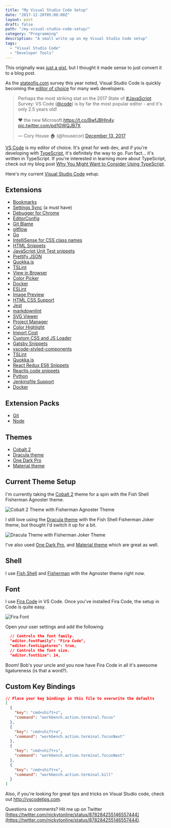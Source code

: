```yaml
---
title: "My Visual Studio Code Setup"
date: "2017-12-20T05:00:00Z"
layout: post
draft: false
path: "/my-visual-studio-code-setup/"
category: "Programming"
description: "A small write up on my Visual Studio Code setup"
tags:
  - "Visual Studio Code"
  - "Developer Tools"
---
```


This originally was [just a gist](https://gist.github.com/nickytonline/3d5ffeab871a6662d7a3f89bb0bed0f8), but I thought it made sense to just convert it to a blog post.

As the [stateofjs.com](https://stateofjs.com) survey this year noted, Visual Studio Code is quickly becoming the [editor of choice](https://stateofjs.com/2017/other-tools/) for many web developers.

<blockquote class="twitter-tweet"><p lang="en" dir="ltr">Perhaps the most striking stat on the 2017 State of <a href="https://twitter.com/hashtag/JavaScript?src=hash&amp;ref_src=twsrc%5Etfw">#JavaScript</a> Survey: VS Code (<a href="https://twitter.com/code?ref_src=twsrc%5Etfw">@code</a>) is by far the most popular editor - and it&#39;s only 2.5 years old!<br><br>❤️ the new Microsoft.<a href="https://t.co/BwfJBHln4y">https://t.co/BwfJBHln4y</a> <a href="https://t.co/pd1GWQJB7X">pic.twitter.com/pd1GWQJB7X</a></p>&mdash; Cory House 🏠 (@housecor) <a href="https://twitter.com/housecor/status/940799686826430464?ref_src=twsrc%5Etfw">December 13, 2017</a></blockquote> <script async src="https://platform.twitter.com/widgets.js" charset="utf-8"></script>

[VS Code](https://code.visualstudio.com/Download) is my editor of choice. It's great for web dev, and if you're developing with [TypeScript](http://www.typescriptlang.org), it's definitely the way to go. Fun fact... it's written in TypeScript. If you're interested in learning more about TypeScript, check out my blog post [Why You Might Want to Consider Using TypeScript](why-you-might-want-to-consider-using-typescript).

Here's my current [Visual Studio Code](https://code.visualstudio.com) setup.

Extensions
----------

* [Bookmarks](https://marketplace.visualstudio.com/items?itemName=alefragnani.Bookmarks)
* [Settings Sync](https://marketplace.visualstudio.com/items?itemName=Shan.code-settings-sync) (a must have)
* [Debugger for Chrome](https://marketplace.visualstudio.com/items?itemName=msjsdiag.debugger-for-chrome)
* [EditorConfig](https://marketplace.visualstudio.com/items?itemName=EditorConfig.EditorConfig)
* [Git Blame](https://marketplace.visualstudio.com/items?itemName=waderyan.gitblame)
* [gitflow](https://marketplace.visualstudio.com/items?itemName=vector-of-bool.gitflow)
* [Go](https://marketplace.visualstudio.com/items?itemName=lukehoban.Go)
* [IntelliSense for CSS class names](https://marketplace.visualstudio.com/items?itemName=Zignd.html-css-class-completion)
* [HTML Snippets](https://marketplace.visualstudio.com/items?itemName=abusaidm.html-snippets)
* [JavaScript Unit Test snippets](https://marketplace.visualstudio.com/items?itemName=iZDT.javascript-unit-test-snippet)
* [Prettify JSON](https://marketplace.visualstudio.com/items?itemName=mohsen1.prettify-json)
* [Quokka.js](https://marketplace.visualstudio.com/items?itemName=WallabyJs.quokka-vscode)
* [TSLint](https://marketplace.visualstudio.com/items?itemName=eg2.tslint)
* [View in Browser](https://marketplace.visualstudio.com/items?itemName=qinjia.view-in-browser)
* [Color Picker](https://marketplace.visualstudio.com/items?itemName=anseki.vscode-color)
* [Docker](https://marketplace.visualstudio.com/items?itemName=PeterJausovec.vscode-docker)
* [ESLint](https://marketplace.visualstudio.com/items?itemName=dbaeumer.vscode-eslint)
* [Image Preview](https://marketplace.visualstudio.com/items?itemName=kisstkondoros.vscode-gutter-preview)
* [HTML CSS Support](https://marketplace.visualstudio.com/items?itemName=ecmel.vscode-html-css)
* [Jest](https://marketplace.visualstudio.com/items?itemName=Orta.vscode-jest)
* [markdownlint](https://marketplace.visualstudio.com/items?itemName=DavidAnson.vscode-markdownlint)
* [SVG Viewer](https://marketplace.visualstudio.com/items?itemName=cssho.vscode-svgviewer)
* [Project Manager](https://marketplace.visualstudio.com/items?itemName=alefragnani.project-manager)
* [Color Highlight](https://marketplace.visualstudio.com/items?itemName=naumovs.color-highlight)
* [Import Cost](https://marketplace.visualstudio.com/items?itemName=wix.vscode-import-cost)
* [Custom CSS and JS Loader](https://marketplace.visualstudio.com/items?itemName=be5invis.vscode-custom-css)
* [Gatsby Snippets](https://marketplace.visualstudio.com/items?itemName=nickytonline.vscode-gatsby-snippets)
* [vscode-styled-components](https://marketplace.visualstudio.com/items?itemName=jpoissonnier.vscode-styled-components)
* [TSLint](https://marketplace.visualstudio.com/items?itemName=eg2.tslint)
* [Quokka.js](https://marketplace.visualstudio.com/items?itemName=WallabyJs.quokka-vscode)
* [React Redux ES6 Snippets](https://marketplace.visualstudio.com/items?itemName=timothymclane.react-redux-es6-snippets)
* [Reactjs code snippets](https://marketplace.visualstudio.com/items?itemName=xabikos.ReactSnippets)
* [Python](https://marketplace.visualstudio.com/items?itemName=ms-python.python)
* [Jenkinsfile Support](https://marketplace.visualstudio.com/items?itemName=secanis.jenkinsfile-support)
* [Docker](https://marketplace.visualstudio.com/items?itemName=PeterJausovec.vscode-docker)

Extension Packs
---------------

* [Git](https://marketplace.visualstudio.com/items?itemName=donjayamanne.git-extension-pack)
* [Node](https://marketplace.visualstudio.com/items?itemName=waderyan.nodejs-extension-pack)

Themes
------

* [Cobalt 2](https://marketplace.visualstudio.com/items?itemName=wesbos.theme-cobalt2)
* [Dracula theme](https://marketplace.visualstudio.com/items?itemName=dracula-theme.theme-dracula)
* [One Dark Pro](https://marketplace.visualstudio.com/items?itemName=zhuangtongfa.Material-theme)
* [Material theme](https://marketplace.visualstudio.com/items?itemName=Equinusocio.vsc-material-theme)

Current Theme Setup
-------------------

I'm currently taking the [Cobalt 2](https://marketplace.visualstudio.com/items?itemName=wesbos.theme-cobalt2) theme for a spin with the Fish Shell Fisherman Agnoster theme.

![Cobalt 2 Theme with Fisherman Agnoster Theme](https://gist.githubusercontent.com/nickytonline/3d5ffeab871a6662d7a3f89bb0bed0f8/raw/c00e3c60587414e788f62f89a503bc5a9b220bd0/cobalt2_agnoster_theme.jpg)

I still love using the [Dracula theme](https://marketplace.visualstudio.com/items?itemName=dracula-theme.theme-dracula) with the Fish Shell Fisherman Joker theme, but thought I'd switch it up for a bit.

![Dracula Theme with Fisherman Joker Theme](https://gist.githubusercontent.com/nickytonline/3d5ffeab871a6662d7a3f89bb0bed0f8/raw/c00e3c60587414e788f62f89a503bc5a9b220bd0/dracula_joker_theme.jpg)

I've also used [One Dark Pro](https://marketplace.visualstudio.com/items?itemName=zhuangtongfa.Material-theme), and [Material theme](https://marketplace.visualstudio.com/items?itemName=Equinusocio.vsc-material-theme) which are great as well.

Shell
-----

I use [Fish Shell](https://fishshell.com) and [Fisherman](https://github.com/fisherman/fisherman) with the Agnoster theme right now.

Font
----

I use [Fira Code](https://github.com/tonsky/FiraCode) in VS Code. Once you've installed Fira Code, the setup in Code is quite easy.

![Fira Font](https://camo.githubusercontent.com/3a8948f34284f378ead7af5846aa432035c687ad/687474703a2f2f732e746f6e736b792e6d652f696d67732f666972615f636f64655f6c6f676f2e737667)

Open your user settings and add the following:

```json
  // Controls the font family.
  "editor.fontFamily": "Fira Code",
  "editor.fontLigatures": true,
  // Controls the font size.
  "editor.fontSize": 14,
```

Boom! Bob's your uncle and you now have Fira Code in all it's awesome ligatureness (is that a word?).

Custom Key Bindings
-------------------

```json
// Place your key bindings in this file to overwrite the defaults
[
  {
    "key": "cmd+shift+z",
    "command": "workbench.action.terminal.focus"
  },
  {
    "key": "cmd+shift+a",
    "command": "workbench.action.terminal.focusNext"
  },
  {
    "key": "cmd+shift+s",
    "command": "workbench.action.terminal.focusNext"
  },
  {
    "key": "cmd+shift+x",
    "command": "workbench.action.terminal.kill"
  }
]
```

Also, if you're looking for great tips and tricks on Visual Studio code, check out http://vscodetips.com.

Questions or comments? Hit me up on Twitter [https://twitter.com/nickytonline/status/878284255146557444](https://twitter.com/nickytonline/status/878284255146557444).
